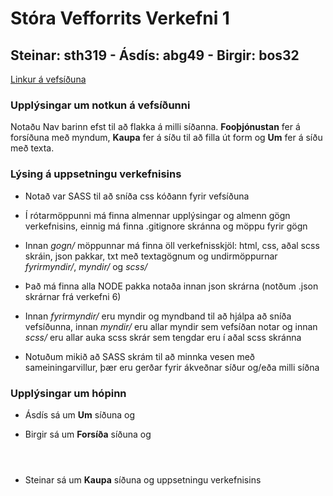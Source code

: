 Stóra Vefforrits Verkefni 1
====

Steinar: sth319 - Ásdís: abg49 - Birgir: bos32
----

[Linkur á vefsíðuna](https://notendur.hi.is/sth319/vefforritun/stort-verkefni1/forsida.html)

### Upplýsingar um notkun á vefsíðunni
Notaðu Nav barinn efst til að flakka á milli síðanna.
**Fooþjónustan** fer á forsíðuna með myndum, **Kaupa** fer á síðu til að filla út form og **Um** fer á síðu með texta.

### Lýsing á uppsetningu verkefnisins
* Notað var SASS til að sníða css kóðann fyrir vefsíðuna

* Í rótarmöppunni má finna almennar upplýsingar og almenn gögn verkefnisins, einnig má finna .gitignore skránna og möppu fyrir gögn

* Innan *gogn/* möppunnar má finna öll verkefnisskjöl: html, css, aðal scss skráin, json pakkar, txt með textagögnum og undirmöppurnar *fyrirmyndir/*, *myndir/* og *scss/*

* Það má finna alla NODE pakka notaða innan json skrárna (notðum .json skrárnar frá verkefni 6)

* Innan *fyrirmyndir/* eru myndir og myndband til að hjálpa að sníða vefsíðunna, innan *myndir/* eru allar myndir sem vefsíðan notar og innan *scss/* eru allar auka scss skrár sem tengdar eru í aðal scss skránna

* Notuðum mikið að SASS skrám til að minnka vesen með sameiningarvillur, þær eru gerðar fyrir ákveðnar síður og/eða milli síðna

### Upplýsingar um hópinn

* Ásdís sá um **Um** síðuna og <footer>

* Birgir sá um **Forsíða** síðuna og <header>

* Steinar sá um **Kaupa** síðuna og uppsetningu verkefnisins
